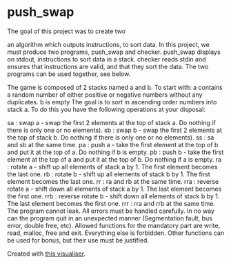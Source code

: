 # push_swap

The goal of this project was to create two

an algorithm which outputs instructions, to sort data. In this project, we must produce two programs, push_swap and checker. push_swap displays on stdout, instructions to sort data in a stack. checker reads stdin and ensures that instructions are valid, and that they sort the data. The two programs can be used together, see below.

The game is composed of 2 stacks named a and b.
To start with:
a contains a random number of either positive or negative numbers without any duplicates.
b is empty
The goal is to sort in ascending order numbers into stack a.
To do this you have the following operations at your disposal:

sa : swap a - swap the first 2 elements at the top of stack a. Do nothing if there is only one or no elements).
sb : swap b - swap the first 2 elements at the top of stack b. Do nothing if there is only one or no elements).
ss : sa and sb at the same time.
pa : push a - take the first element at the top of b and put it at the top of a. Do nothing if b is empty.
pb : push b - take the first element at the top of a and put it at the top of b. Do nothing if a is empty.
ra : rotate a - shift up all elements of stack a by 1. The first element becomes the last one.
rb : rotate b - shift up all elements of stack b by 1. The first element becomes the last one.
rr : ra and rb at the same time.
rra : reverse rotate a - shift down all elements of stack a by 1. The last element becomes the first one.
rrb : reverse rotate b - shift down all elements of stack b by 1. The last element becomes the first one.
rrr : rra and rrb at the same time.
The program cannot leak. All errors must be handled carefully. In no way can the program quit in an unexpected manner (Segmentation fault, bus error, double free, etc).
Allowed functions for the mandatory part are write, read, malloc, free and exit. Everything else is forbidden. Other functions can be used for bonus, but their use must be justified.

Created with [this visualiser](https://github.com/o-reo/push_swap_visualizer).
<!--stackedit_data:
eyJoaXN0b3J5IjpbNTM0MDUxNzI1LC03NDgwMTM3ODEsNjA3Mj
gxNzA1XX0=
-->